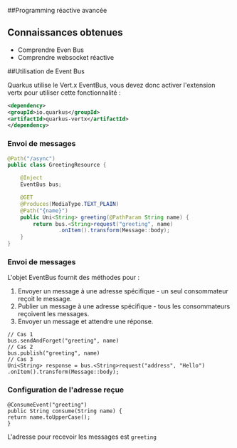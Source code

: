 ##Programming réactive avancée

## Connaissances obtenues
* Comprendre Even Bus
* Comprendre websocket réactive

##Utilisation de Event Bus

Quarkus utilise le Vert.x EventBus, vous devez donc activer l'extension vertx pour utiliser cette fonctionnalité :

```xml
<dependency>
<groupId>io.quarkus</groupId>
<artifactId>quarkus-vertx</artifactId>
</dependency>
```
### Envoi de messages

```java
@Path("/async")
public class GreetingResource {

    @Inject
    EventBus bus;                                       

    @GET
    @Produces(MediaType.TEXT_PLAIN)
    @Path("{name}")
    public Uni<String> greeting(@PathParam String name) {
        return bus.<String>request("greeting", name)        
                .onItem().transform(Message::body);
    }
}
```

### Envoi de messages
L'objet EventBus fournit des méthodes pour :
1. Envoyer un message à une adresse spécifique - un seul consommateur reçoit le message.
2. Publier un message à une adresse spécifique - tous les consommateurs reçoivent les messages.
3. Envoyer un message et attendre une réponse.

``` [|1|8|9-10|]
// Cas 1
bus.sendAndForget("greeting", name)
// Cas 2
bus.publish("greeting", name)
// Cas 3
Uni<String> response = bus.<String>request("address", "Hello")
.onItem().transform(Message::body);
```

### Configuration de l'adresse reçue

```java[|4|]
@ConsumeEvent("greeting")               
public String consume(String name) {
return name.toUpperCase();
}
```
L'adresse pour recevoir les messages est `greeting`